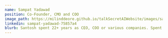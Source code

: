 ```yaml
---
name: Sampat Yadawad
position: Co-Founder, CMO and COO
image_path: https://milinddeore.github.io/talkSecretAIWebsite/images/sam.jpeg
linkedin: sampat-yadawad-75857a4
blurb: Santosh spent 22+ years as CEO, COO or various companies. Spent 20 years in the telecom and digital world most of it in the Europe, Asia.
---
```

